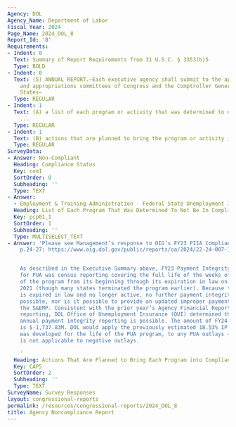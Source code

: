 ```yaml
---
Agency: DOL
Agency_Name: Department of Labor
Fiscal_Year: 2024
Page_Name: 2024_DOL_8
Report_Id: '8'
Requirements:
- Indent: 0
  Text: Summary of Report Requirements from 31 U.S.C. § 3353(b)5
  Type: BOLD
- Indent: 0
  Text: (5) ANNUAL REPORT.—Each executive agency shall submit to the appropriate authorizing
    and appropriations committees of Congress and the Comptroller General of the United
    States—
  Type: REGULAR
- Indent: 1
  Text: (A) a list of each program or activity that was determined to not be in compliance
    ...
  Type: REGULAR
- Indent: 1
  Text: (B) actions that are planned to bring the program or activity into compliance.
  Type: REGULAR
SurveyData:
- Answer: Non-Compliant
  Heading: Compliance Status
  Key: com1
  SortOrder: 0
  Subheading: ''
  Type: TEXT
- Answer:
  - Employment & Training Administration - Federal State Unemployment Insurance
  Heading: List of Each Program That Was Determined To Not Be In Compliance
  Key: pcp01_1
  SortOrder: 1
  Subheading: ''
  Type: MULTISELECT_TEXT
- Answer: 'Please see Management’s response to OIG’s FY23 PIIA Compliance Report,
    p.24-27: https://www.oig.dol.gov/public/reports/oa/2024/22-24-007-13-001.pdf


    As described in the Executive Summary above, FY23 Payment Integrity reporting
    for PUA was census reporting covering the full life of the weeks of eligibility
    of the program from its beginning through its expiration in law on September 6,
    2021 (though many states terminated the program earlier). Because the program
    is expired in law and no longer active, no further payment integrity action is
    possible, nor is it possible to provide an updated improper payment rate under
    the S&EMP. Consistent with the prior year’s Agency Financial Report  and PaymentAccuracy.gov
    reporting, DOL Office of Unemployment Insurance (OUI) determined that no further
    annual payment integrity reporting is possible. The amount of FY24 PUA outlays
    is $-1,737.83M. DOL would apply the previously estimated 18.53% IP rate, which
    was developed for the life of the PUA program, to any PUA outlays – however this
    is not applicable to negative outlays.

    '
  Heading: Actions That Are Planned to Bring Each Program into Compliance
  Key: CAP5
  SortOrder: 2
  Subheading: ''
  Type: TEXT
SurveyName: Survey Responses
layout: congressional-reports
permalink: /resources/congressional-reports/2024_DOL_8
title: Agency Noncompliance Report
---
```

